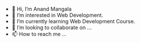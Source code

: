 - 👋 Hi, I’m Anand Mangala
- 👀 I’m interested in Web Development.
- 🌱 I’m currently learning Web Development Course.
- 💞️ I’m looking to collaborate on ...
- 📫 How to reach me ...

<!---
Nandu1255/Nandu1255 is a ✨ special ✨ repository because its `README.md` (this file) appears on your GitHub profile.
You can click the Preview link to take a look at your changes.
--->
